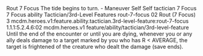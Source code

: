 <ability>
  <name>Rout</name>
  <cost>7 Focus</cost>
  <flavor>The tide begins to turn.</flavor>
  <keywords>
    <keyword>-</keyword>
  </keywords>
  <type>Maneuver</type>
  <distance>Self</distance>
  <target>Self</target>
  <metadata>
    <class>tactician</class>
    <cost>7 Focus</cost>
    <cost_amount>7</cost_amount>
    <cost_resource>Focus</cost_resource>
    <feature_type>ability</feature_type>
    <file_dpath>Tactician/3rd-Level Features</file_dpath>
    <item_id>rout-7-focus</item_id>
    <item_index>02</item_index>
    <item_name>Rout (7 Focus)</item_name>
    <level>3</level>
    <scc>mcdm.heroes.v1:feature.ability.tactician.3rd-level-feature:rout-7-focus</scc>
    <scdc>1.1.1:5.2.4.6:02</scdc>
    <source>mcdm.heroes.v1</source>
    <type>feature/ability/tactician/3rd-level-feature</type>
  </metadata>
  <effects>
    <effect type="mundane">Until the end of the encounter or until you are dying, whenever you or any ally deals damage to a target marked by you who has R &lt; AVERAGE, the target is frightened of the creature who dealt the damage (save ends).</effect>
  </effects>
</ability>
